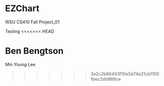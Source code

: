 # EZChart

WSU CS410 Fall Project_01

Testing
<<<<<<< HEAD

Ben Bengtson
=======
Min Young Lee
>>>>>>> 3e2c2b86443f10e5d74e21cb11091bec2dd986ce

